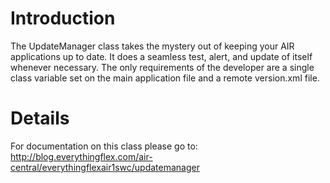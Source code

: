# Introduction #

The UpdateManager class takes the mystery out of keeping your AIR applications up to date. It does a seamless test, alert, and update of itself whenever necessary. The only requirements of the developer are a single class variable set on the main application file and a remote version.xml file.


# Details #

For documentation on this class please go to:
http://blog.everythingflex.com/air-central/everythingflexair1swc/updatemanager